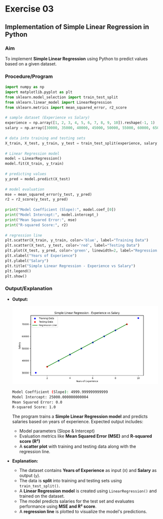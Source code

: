 # Exercise 03 

## Implementation of Simple Linear Regression in Python  

### Aim  

To implement **Simple Linear Regression** using Python to predict values based on a given dataset.  

### Procedure/Program  

```python
import numpy as np
import matplotlib.pyplot as plt
from sklearn.model_selection import train_test_split
from sklearn.linear_model import LinearRegression
from sklearn.metrics import mean_squared_error, r2_score

# sample dataset (Experience vs Salary)
experience = np.array([1, 2, 3, 4, 5, 6, 7, 8, 9, 10]).reshape(-1, 1)
salary = np.array([30000, 35000, 40000, 45000, 50000, 55000, 60000, 65000, 70000, 75000])

# data into training and testing sets
X_train, X_test, y_train, y_test = train_test_split(experience, salary, test_size=0.2, random_state=42)

# Linear Regression model
model = LinearRegression()
model.fit(X_train, y_train)

# predicting values
y_pred = model.predict(X_test)

# model evaluation
mse = mean_squared_error(y_test, y_pred)
r2 = r2_score(y_test, y_pred)

print("Model Coefficient (Slope):", model.coef_[0])
print("Model Intercept:", model.intercept_)
print("Mean Squared Error:", mse)
print("R-squared Score:", r2)

# regression line
plt.scatter(X_train, y_train, color='blue', label="Training Data")
plt.scatter(X_test, y_test, color='red', label="Testing Data")
plt.plot(X_test, y_pred, color='green', linewidth=2, label="Regression Line")
plt.xlabel("Years of Experience")
plt.ylabel("Salary")
plt.title("Simple Linear Regression - Experience vs Salary")
plt.legend()
plt.show()
```

### Output/Explanation  

- **Output:**
  
  ![Linear Regression model](image.png)

  ```bash
  Model Coefficient (Slope): 4999.999999999999
  Model Intercept: 25000.000000000004
  Mean Squared Error: 0.0
  R-squared Score: 1.0
  ```

  The program trains a **Simple Linear Regression model** and predicts salaries based on years of experience. Expected output includes:  
  - Model parameters (Slope & Intercept)  
  - Evaluation metrics like **Mean Squared Error (MSE)** and **R-squared score (R²)**  
  - A **scatter plot** with training and testing data along with the regression line.  

- **Explanation:**  
  - The dataset contains **Years of Experience** as input (`X`) and **Salary** as output (`y`).  
  - The data is **split** into training and testing sets using `train_test_split()`.  
  - A **Linear Regression model** is created using `LinearRegression()` and trained on the dataset.  
  - The model predicts salaries for the test set and evaluates performance using **MSE and R² score**.  
  - A **regression line** is plotted to visualize the model's predictions.

